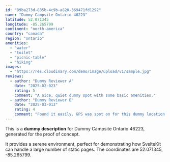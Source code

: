 ```yaml
---
id: "89ba273d-835b-4c9b-a820-369471fd1292"
name: "Dummy Campsite Ontario 46223"
latitude: 52.071345
longitude: -85.265799
continent: "north-america"
country: "canada"
region: "ontario"
amenities:
  - "water"
  - "toilet"
  - "picnic-table"
  - "hiking"
images:
  - "https://res.cloudinary.com/demo/image/upload/v1/sample.jpg"
reviews:
  - author: "Dummy Reviewer A"
    date: "2025-02-023"
    rating: 5
    comment: "A nice, quiet dummy spot with some basic amenities."
  - author: "Dummy Reviewer B"
    date: "2025-03-013"
    rating: 4
    comment: "Found it easily. GPS was spot on for this dummy location."
---
```


This is a **dummy description** for Dummy Campsite Ontario 46223, generated for the proof of concept.

It provides a serene environment, perfect for demonstrating how SvelteKit can handle a large number of static pages. The coordinates are 52.071345, -85.265799.
